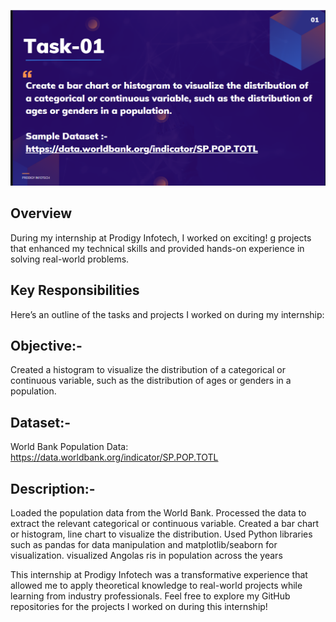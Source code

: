 ![Ds_1.PNG](https://github.com/Finituko/PRODIGY_DS_01/blob/062124c54d7f51b9cf29e41347a14aea6b1e67d0/Ds_1.PNG)
## Overview  
During my internship at Prodigy Infotech, I worked on exciting!
g projects that enhanced my technical skills and provided hands-on experience in solving real-world problems. 
## Key Responsibilities  
Here’s an outline of the tasks and projects I worked on during my internship:  

## Objective:-
Created a histogram to visualize the distribution of a categorical or continuous variable, such as the distribution of ages or genders in a population.

## Dataset:-
World Bank Population Data: https://data.worldbank.org/indicator/SP.POP.TOTL

## Description:-
Loaded the population data from the World Bank.
Processed the data to extract the relevant categorical or continuous variable.
Created a bar chart or histogram, line chart to visualize the distribution.
Used Python libraries such as pandas for data manipulation and matplotlib/seaborn for visualization.
visualized Angolas ris in population across the years


This internship at Prodigy Infotech was a transformative experience that allowed me to apply theoretical knowledge to real-world projects while learning from industry professionals. Feel free to explore my GitHub repositories for the projects I worked on during this internship!
